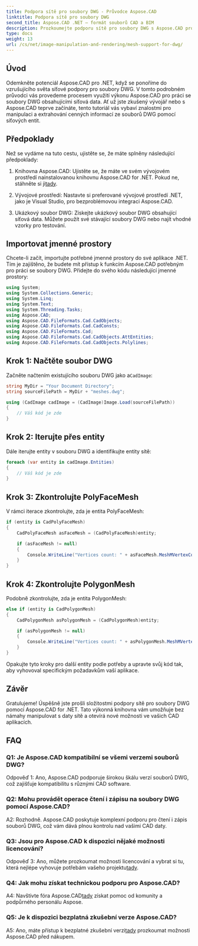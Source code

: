 ```yaml
---
title: Podpora sítě pro soubory DWG - Průvodce Aspose.CAD
linktitle: Podpora sítě pro soubory DWG
second_title: Aspose.CAD .NET – formát souborů CAD a BIM
description: Prozkoumejte podporu sítě pro soubory DWG s Aspose.CAD pro .NET. Vylepšete své CAD aplikace pomocí výkonných možností manipulace se sítí.
type: docs
weight: 13
url: /cs/net/image-manipulation-and-rendering/mesh-support-for-dwg/
---
```

## Úvod

Odemkněte potenciál Aspose.CAD pro .NET, když se ponoříme do vzrušujícího světa síťové podpory pro soubory DWG. V tomto podrobném průvodci vás provedeme procesem využití výkonu Aspose.CAD pro práci se soubory DWG obsahujícími síťová data. Ať už jste zkušený vývojář nebo s Aspose.CAD teprve začínáte, tento tutoriál vás vybaví znalostmi pro manipulaci a extrahování cenných informací ze souborů DWG pomocí síťových entit.

## Předpoklady

Než se vydáme na tuto cestu, ujistěte se, že máte splněny následující předpoklady:

1.  Knihovna Aspose.CAD: Ujistěte se, že máte ve svém vývojovém prostředí nainstalovanou knihovnu Aspose.CAD for .NET. Pokud ne, stáhněte si ji[tady](https://releases.aspose.com/cad/net/).

2. Vývojové prostředí: Nastavte si preferované vývojové prostředí .NET, jako je Visual Studio, pro bezproblémovou integraci Aspose.CAD.

3. Ukázkový soubor DWG: Získejte ukázkový soubor DWG obsahující síťová data. Můžete použít své stávající soubory DWG nebo najít vhodné vzorky pro testování.

## Importovat jmenné prostory

Chcete-li začít, importujte potřebné jmenné prostory do své aplikace .NET. Tím je zajištěno, že budete mít přístup k funkcím Aspose.CAD potřebným pro práci se soubory DWG. Přidejte do svého kódu následující jmenné prostory:

```csharp
using System;
using System.Collections.Generic;
using System.Linq;
using System.Text;
using System.Threading.Tasks;
using Aspose.CAD;
using Aspose.CAD.FileFormats.Cad.CadObjects;
using Aspose.CAD.FileFormats.Cad.CadConsts;
using Aspose.CAD.FileFormats.Cad;
using Aspose.CAD.FileFormats.Cad.CadObjects.AttEntities;
using Aspose.CAD.FileFormats.Cad.CadObjects.Polylines;
```

## Krok 1: Načtěte soubor DWG

 Začněte načtením existujícího souboru DWG jako a`CadImage`:

```csharp
string MyDir = "Your Document Directory";
string sourceFilePath = MyDir + "meshes.dwg";

using (CadImage cadImage = (CadImage)Image.Load(sourceFilePath))
{
    // Váš kód je zde
}
```

## Krok 2: Iterujte přes entity

Dále iterujte entity v souboru DWG a identifikujte entity sítě:

```csharp
foreach (var entity in cadImage.Entities)
{
    // Váš kód je zde
}
```

## Krok 3: Zkontrolujte PolyFaceMesh

V rámci iterace zkontrolujte, zda je entita PolyFaceMesh:

```csharp
if (entity is CadPolyFaceMesh)
{
    CadPolyFaceMesh asFaceMesh = (CadPolyFaceMesh)entity;

    if (asFaceMesh != null)
    {
        Console.WriteLine("Vertices count: " + asFaceMesh.MeshMVertexCount);
    }
}
```

## Krok 4: Zkontrolujte PolygonMesh

Podobně zkontrolujte, zda je entita PolygonMesh:

```csharp
else if (entity is CadPolygonMesh)
{
    CadPolygonMesh asPolygonMesh = (CadPolygonMesh)entity;

    if (asPolygonMesh != null)
    {
        Console.WriteLine("Vertices count: " + asPolygonMesh.MeshMVertexCount);
    }
}
```

Opakujte tyto kroky pro další entity podle potřeby a upravte svůj kód tak, aby vyhovoval specifickým požadavkům vaší aplikace.

## Závěr

Gratulujeme! Úspěšně jste prošli složitostmi podpory sítě pro soubory DWG pomocí Aspose.CAD for .NET. Tato výkonná knihovna vám umožňuje bez námahy manipulovat s daty sítě a otevírá nové možnosti ve vašich CAD aplikacích.

## FAQ

### Q1: Je Aspose.CAD kompatibilní se všemi verzemi souborů DWG?

Odpověď 1: Ano, Aspose.CAD podporuje širokou škálu verzí souborů DWG, což zajišťuje kompatibilitu s různými CAD software.

### Q2: Mohu provádět operace čtení i zápisu na soubory DWG pomocí Aspose.CAD?

A2: Rozhodně. Aspose.CAD poskytuje komplexní podporu pro čtení i zápis souborů DWG, což vám dává plnou kontrolu nad vašimi CAD daty.

### Q3: Jsou pro Aspose.CAD k dispozici nějaké možnosti licencování?

 Odpověď 3: Ano, můžete prozkoumat možnosti licencování a vybrat si tu, která nejlépe vyhovuje potřebám vašeho projektu[tady](https://purchase.aspose.com/buy).

### Q4: Jak mohu získat technickou podporu pro Aspose.CAD?

 A4: Navštivte fóra Aspose.CAD[tady](https://forum.aspose.com/c/cad/19) získat pomoc od komunity a podpůrného personálu Aspose.

### Q5: Je k dispozici bezplatná zkušební verze Aspose.CAD?

 A5: Ano, máte přístup k bezplatné zkušební verzi[tady](https://releases.aspose.com/) prozkoumat možnosti Aspose.CAD před nákupem.